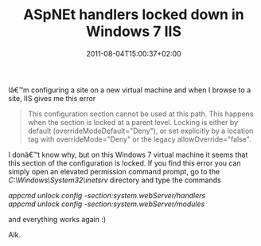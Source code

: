 ﻿---
title: "ASpNEt handlers locked down in Windows 7 IIS"
description: ""
date: 2011-08-04T15:00:37+02:00
draft: false
tags: [ASPNET,IIS]
categories: [ASPNET]
---
Iâ€™m configuring a site on a new virtual machine and when I browse to a site, IIS gives me this error

> This configuration section cannot be used at this path. This happens when the section is locked at a parent level. Locking is either by default (overrideModeDefault="Deny"), or set explicitly by a location tag with overrideMode="Deny" or the legacy allowOverride="false".

I donâ€™t know why, but on this Windows 7 virtual machine it seems that this section of the configuration is locked. If you find this error you can simply open an elevated permission command prompt, go to the *C:\Windows\System32\inetsrv* directory and type the commands

*appcmd unlock config -section:system.webServer/handlers       
appcmd unlock config -section:system.webServer/modules*

and everything works again :)

Alk.
